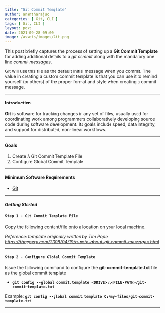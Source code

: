 ```yaml
---
title: "Git Commit Template"
author: anantharajuc
categories: [ Git, CLI ]
tags: [ Git, CLI ]
layout: post
date: 2021-09-28 09:00
image: /assets/images/Git.png
---
```


This post briefly captures the process of setting up a **Git Commit Template** for adding additional details to a *git commit* along with the mandatory one line *commit messages*.

Git will use this file as the default initial message when you commit. The value in creating a custom commit template is that you can use it to remind yourself (or others) of the proper format and style when creating a commit message.

---

#### Introduction

**Git** is software for tracking changes in any set of files, usually used for coordinating work among programmers collaboratively developing source code during software development. Its goals include speed, data integrity, and support for distributed, non-linear workflows.

---

#### Goals

1. Create A Git Commit Template File
2. Configure Global Commit Template

---

#### Minimum Software Requirements

- [Git](https://git-scm.com/)  

---

##### Getting Started 

#### **`Step 1 - Git Commit Template File`** 

Copy the following content/file onto a location on your local machine.

*Reference: template originally written by Tim Pope <https://tbaggery.com/2008/04/19/a-note-about-git-commit-messages.html>*

<script src="https://gist.github.com/AnanthaRajuC/7c064859b3ef1c046c3070801e512001.js?file=git-commit-template.txt"></script>

---

#### **`Step 2 - Configure Global Commit Template`** 

Issue the following command to configure the **git-commit-template.txt** file as the global commit template

*	**`git config --global commit.template <DRIVE>:\<FILE-PATH>/git-commit-template.txt`**   

Example: **`git config --global commit.template C:\my-files/git-commit-template.txt`**   

---
